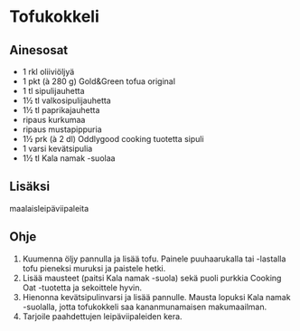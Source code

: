 
# Tofukokkeli

## Ainesosat

* 1 rkl oliiviöljyä
* 1 pkt (à 280 g) Gold&Green tofua original
* 1 tl sipulijauhetta
* 1½ tl valkosipulijauhetta
* 1½ tl paprikajauhetta
* ripaus kurkumaa
* ripaus mustapippuria
* 1½ prk (à 2 dl) Oddlygood cooking tuotetta sipuli
* 1 varsi kevätsipulia
* 1½ tl Kala namak -suolaa

## Lisäksi

maalaisleipäviipaleita

## Ohje

1. Kuumenna öljy pannulla ja lisää tofu. Painele puuhaarukalla tai -lastalla tofu pieneksi muruksi ja paistele hetki.
2. Lisää mausteet (paitsi Kala namak -suola) sekä puoli purkkia Cooking Oat -tuotetta ja sekoittele hyvin.
3. Hienonna kevätsipulinvarsi ja lisää pannulle. Mausta lopuksi Kala namak -suolalla, jotta tofukokkeli saa kananmunamaisen makumaailman.
4. Tarjoile paahdettujen leipäviipaleiden kera.


